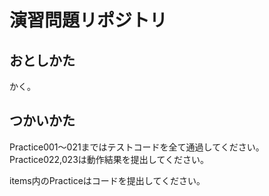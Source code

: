 # 演習問題リポジトリ

## おとしかた
かく。  

## つかいかた
Practice001〜021まではテストコードを全て通過してください。  
Practice022,023は動作結果を提出してください。  
  
items内のPracticeはコードを提出してください。  

